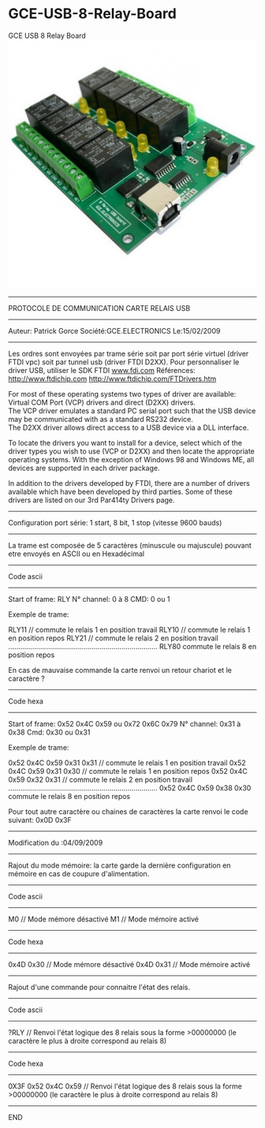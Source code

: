 # GCE-USB-8-Relay-Board
GCE USB 8 Relay Board
![alt text](https://github.com/captainigloo/GCE-USB-8-Relay-Board/blob/master/media/controller-usb-8-relay-board.jpg "")

****************************************************************************
PROTOCOLE DE COMMUNICATION CARTE RELAIS USB
****************************************************************************
Auteur: Patrick Gorce
Société:GCE.ELECTRONICS
Le:15/02/2009
****************************************************************************

Les ordres sont envoyées par trame série soit par port série virtuel (driver FTDI vpc) 
soit par tunnel usb (driver FTDI D2XX).
Pour personnaliser le driver USB, utiliser le SDK FTDI  www.fdi.com
Références:
http://www.ftdichip.com
http://www.ftdichip.com/FTDrivers.htm


For most of these operating systems two types of driver are available:  
Virtual COM Port (VCP) drivers and direct (D2XX) drivers.  
The VCP driver emulates a standard PC serial port such that the USB device 
may be communicated with as a standard RS232 device.  
The D2XX driver allows direct access to a USB device via a DLL interface.

To locate the drivers you want to install for a device, select which 
of the driver types you wish to use (VCP or D2XX) and then locate
the appropriate operating systems.  With the exception of Windows 98 and Windows ME, 
all devices are supported in each driver package.

 
In addition to the drivers developed by FTDI, there are a number 
of drivers available which have been developed by third parties. 
Some of these drivers are listed on our 3rd Par414ty Drivers page.



*****************************************************************************
Configuration port série: 1 start, 8 bit, 1 stop (vitesse 9600 bauds)
*****************************************************************************
La trame est composée de 5 caractères (minuscule ou majuscule) pouvant etre envoyés en ASCII ou en Hexadécimal

****************
Code ascii
****************
                          
Start of frame: RLY
N° channel: 0 à 8
CMD: 0 ou 1

Exemple de trame:

RLY11 // commute le relais 1 en position travail
RLY10 // commute le relais 1 en position repos
RLY21 // commute le relais 2 en position travail
...........................................................................
RLY80 commute le relais 8 en position repos

En cas de mauvaise commande la carte renvoi un retour chariot et le caractère ?

****************
Code hexa
****************
Start of frame:  0x52 0x4C 0x59 ou 0x72 0x6C 0x79
N° channel: 0x31 à 0x38
Cmd: 0x30 ou 0x31


Exemple de trame:

0x52 0x4C 0x59 0x31 0x31 // commute le relais 1 en position travail
0x52 0x4C 0x59 0x31 0x30 // commute le relais 1 en position repos
0x52 0x4C 0x59 0x32 0x31 // commute le relais 2 en position travail
...........................................................................
0x52 0x4C 0x59 0x38 0x30 commute le relais 8 en position repos

Pour tout autre caractère ou chaines de caractères la carte renvoi le code suivant:
0x0D 0x3F
*******************************************************************************
Modification du :04/09/2009
*******************************************************************************

Rajout du mode mémoire: la carte garde la dernière configuration en mémoire en cas de coupure d'alimentation.


****************
Code ascii 
****************
M0 // Mode mémore désactivé
M1 // Mode mémoire activé

****************
Code hexa
****************
0x4D 0x30 // Mode mémore désactivé
0x4D 0x31 // Mode mémoire activé
*******************************************************************************

Rajout d'une commande pour connaitre l'état des relais.


****************
Code ascii 
****************
?RLY // Renvoi l'état logique des 8 relais sous la forme >00000000   (le caractère le plus  à droite correspond au relais 8)

****************
Code hexa
****************
0X3F 0x52 0x4C 0x59 // Renvoi l'état logique des 8 relais sous la forme >00000000   (le caractère le plus  à droite correspond au relais 8)


******************************************************************************
END
